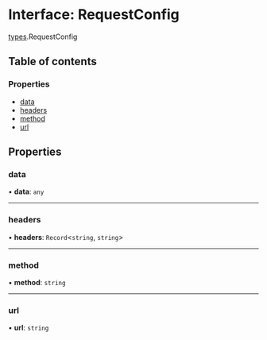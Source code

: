 # Interface: RequestConfig

[types](../modules/types.md).RequestConfig

## Table of contents

### Properties

- [data](types.RequestConfig.md#data)
- [headers](types.RequestConfig.md#headers)
- [method](types.RequestConfig.md#method)
- [url](types.RequestConfig.md#url)

## Properties

### data

• **data**: `any`

___

### headers

• **headers**: `Record`<`string`, `string`\>

___

### method

• **method**: `string`

___

### url

• **url**: `string`
